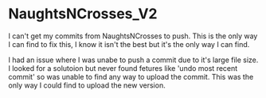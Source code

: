 # NaughtsNCrosses_V2
I can't get my commits from NaughtsNCrosses to push. This is the only way I can find to fix this, I know it isn't the best but it's the only way I can find.

I had an issue where I was unabe to push a commit due to it's large file size.
I looked for a solutoion but never found fetures like 'undo most recent commit' so was unable to find any way to upload the commit.
This was the only way I could find to upload the new version.

